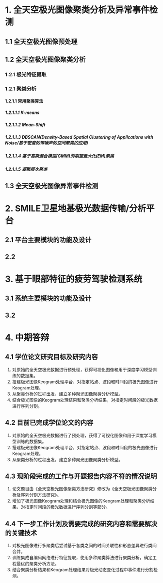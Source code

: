 # 1. 全天空极光图像聚类分析及异常事件检测
## 1.1 全天空极光图像预处理

## 1.2 全天空极光图像聚类分析
### 1.2.1 极光特征提取

### 1.2.1 聚类分析
#### 1.2.1.1 常用聚类算法
##### 1.2.1.1.1 K-means 
##### 1.2.1.1.2 Mean-Shift
##### 1.2.1.1.3 DBSCAN(Density-Based Spatial Clustering of Applications with Noise/基于密度的带噪声的空间聚类的应用) 
##### 1.2.1.1.4 基于高斯混合模型(GMM)的期望最大化(EM)聚类
##### 1.2.1.1.5 凝聚层次聚类

## 1.3 全天空极光图像异常事件检测

# 2. SMILE卫星地基极光数据传输/分析平台
## 2.1 平台主要模块的功能及设计

## 2.2 

# 3. 基于眼部特征的疲劳驾驶检测系统
## 3.1 系统主要模块的功能及设计

## 3.2 


















# 4. 中期答辩
## 4.1 学位论文研究目标及研究内容
1. 对原始的全天空极光数据进行预处理，获得可视化图像和用于深度学习模型训练的数据集。
2. 搭建极光图像Keogram处理平台，对指定站点、波段和时间段的极光图像进行Keogram处理。
3. 从聚类分析的过程出发，建立多种聚光图像聚类分析模型。
4. 结合极光图像的Keogram处理结果和聚类分析结果，对指定时间段的极光数据进行序列分割。

## 4.2 目前已完成学位论文的内容
1. 对原始的全天空极光数据进行了预处理，获得了可视化图像和用于深度学习模型训练的数据集。
2. 搭建极光图像Keogram处理平台，对指定站点、波段和时间段的极光图像进行Keogram处理。
3. 从聚类分析的过程出发，建立多种聚光图像聚类分析模型。

## 4.3 现阶段完成的工作与开题报告内容不符的情况说明
1. 论文题目由《全天空极光图像聚类方法研究》修改为《全天空极光图像聚类分析及序列分割方法研究》。
2. 增加了极光图像Keogram处理和结合极光图像的Keogram处理和聚类分析结果，对指定时间段的极光数据进行序列分割等部分。

## 4.4 下一步工作计划及需要完成的研究内容和需要解决的关键技术
1. 对极光图像进行多聚类后尝试基于各类之间的时间关联性和形态差异进行类间合并。
2. 训练集成自编码网络进行特征提取，使用多种聚类算法进行聚类分析，确定工程最优的聚类分析方法。
3. 结合聚类分析结果和Keogram处理结果对极光动态变化过程中事件进行分割检测。